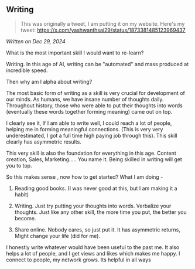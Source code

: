 ## Writing
> This was originally a tweet, I am putting it on my website. Here's my tweet: https://x.com/yashwanthsai29/status/1873381485123969437

*Written on Dec 29, 2024*

What is the most important skill I would want to re-learn?

Writing.
In this age of AI, writing can be "automated" and mass produced at incredible speed. 

Then why am I alpha about writing?

The most basic form of writing as a skill is very crucial for development of our minds. As humans, we have insane number of thoughts daily. Throughout history, those who were able to put their thoughts into words (eventually these words together forming meaning) came out on top. 

I clearly see it, If I am able to write well, I could reach a lot of people, helping me in forming meaningful connections. (This is very very underestimated, I got a full time high paying job through this). This skill clearly has asymmetric results. 

This very skill is also the foundation for everything in this age. Content creation, Sales, Marketing..... You name it. Being skilled in writing will get you to top. 

So this makes sense , now how to get started? 
What I am doing - 
1. Reading good books. (I was never good at this, but I am making it a habit)

2. Writing. Just try putting your thoughts into words. Verbalize your thoughts. Just like any other skill, the more time you put, the better you become.

3. Share online. Nobody cares, so just put it. It has asymmetric returns, Might change your life (did for me).

I honestly write whatever would have been useful to the past me. It also helps a lot of people, and I get views and likes which makes me happy. I connect to people, my network grows. Its helpful in all ways